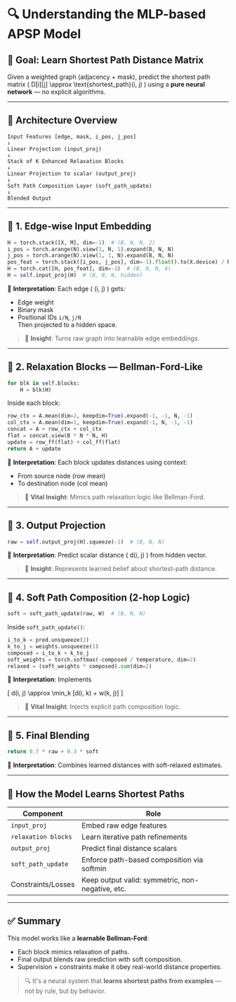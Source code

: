 # 🔍 Understanding the MLP-based APSP Model

## 🎯 Goal: Learn Shortest Path Distance Matrix

Given a weighted graph (adjacency + mask), predict the shortest path matrix \( D[i][j] \approx \text{shortest\_path}(i, j) \) using a **pure neural network** — no explicit algorithms.

---

## 🧱 Architecture Overview

```
Input Features [edge, mask, i_pos, j_pos]
↓
Linear Projection (input_proj)
↓
Stack of K Enhanced Relaxation Blocks
↓
Linear Projection to scalar (output_proj)
↓
Soft Path Composition Layer (soft_path_update)
↓
Blended Output
```

---

## 🔹 1. Edge-wise Input Embedding  

```python
H = torch.stack([X, M], dim=-1)  # (B, N, N, 2)
i_pos = torch.arange(N).view(1, N, 1).expand(B, N, N)
j_pos = torch.arange(N).view(1, 1, N).expand(B, N, N)
pos_feat = torch.stack([i_pos, j_pos], dim=-1).float().to(X.device) / N
H = torch.cat([H, pos_feat], dim=-1)  # (B, N, N, 4)
H = self.input_proj(H)  # (B, N, N, hidden)
```

🧠 **Interpretation**: Each edge \( (i, j) \) gets:
- Edge weight
- Binary mask
- Positional IDs `i/N`, `j/N`  
Then projected to a hidden space.

> 🧩 **Insight**: Turns raw graph into learnable edge embeddings.

---

## 🔹 2. Relaxation Blocks — Bellman-Ford-Like

```python
for blk in self.blocks:
    H = blk(H)
```

Inside each block:

```python
row_ctx = A.mean(dim=2, keepdim=True).expand(-1, -1, N, -1)
col_ctx = A.mean(dim=1, keepdim=True).expand(-1, N, -1, -1)
concat = A + row_ctx + col_ctx
flat = concat.view(B * N * N, H)
update = row_ff(flat) + col_ff(flat)
return A + update
```

🧠 **Interpretation**: Each block updates distances using context:
- From source node (row mean)
- To destination node (col mean)

> 🧩 **Vital Insight**: Mimics path relaxation logic like Bellman-Ford.

---

## 🔹 3. Output Projection

```python
raw = self.output_proj(H).squeeze(-1)  # (B, N, N)
```

🧠 **Interpretation**: Predict scalar distance \( d(i, j) \) from hidden vector.

> 🧩 **Insight**: Represents learned belief about shortest-path distance.

---

## 🔹 4. Soft Path Composition (2-hop Logic)

```python
soft = soft_path_update(raw, W)  # (B, N, N)
```

Inside `soft_path_update()`:

```python
i_to_k = pred.unsqueeze(2)
k_to_j = weights.unsqueeze(1)
composed = i_to_k + k_to_j
soft_weights = torch.softmax(-composed / temperature, dim=2)
relaxed = (soft_weights * composed).sum(dim=2)
```

🧠 **Interpretation**: Implements

\[
d(i, j) \approx \min_k [d(i, k) + w(k, j)]
\]

> 🧩 **Vital Insight**: Injects explicit path composition logic.

---

## 🔹 5. Final Blending

```python
return 0.7 * raw + 0.3 * soft
```

🧠 **Interpretation**: Combines learned distances with soft-relaxed estimates.

---

## 🧠 How the Model Learns Shortest Paths

| Component               | Role                                                |
|------------------------|-----------------------------------------------------|
| `input_proj`           | Embed raw edge features                             |
| `relaxation blocks`    | Learn iterative path refinements                    |
| `output_proj`          | Predict final distance scalars                      |
| `soft_path_update`     | Enforce path-based composition via softmin          |
| Constraints/Losses     | Keep output valid: symmetric, non-negative, etc.    |

---

## ✅ Summary

This model works like a **learnable Bellman-Ford**:

- Each block mimics relaxation of paths.
- Final output blends raw prediction with soft composition.
- Supervision + constraints make it obey real-world distance properties.

> 🔍 It's a neural system that **learns shortest paths from examples** — not by rule, but by behavior.